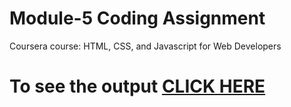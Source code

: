 
# Module-5 Coding Assignment

Coursera course: HTML, CSS, and Javascript for Web Developers

# To see the output [CLICK HERE](https://rajrohan10899.github.io/module-5/)

